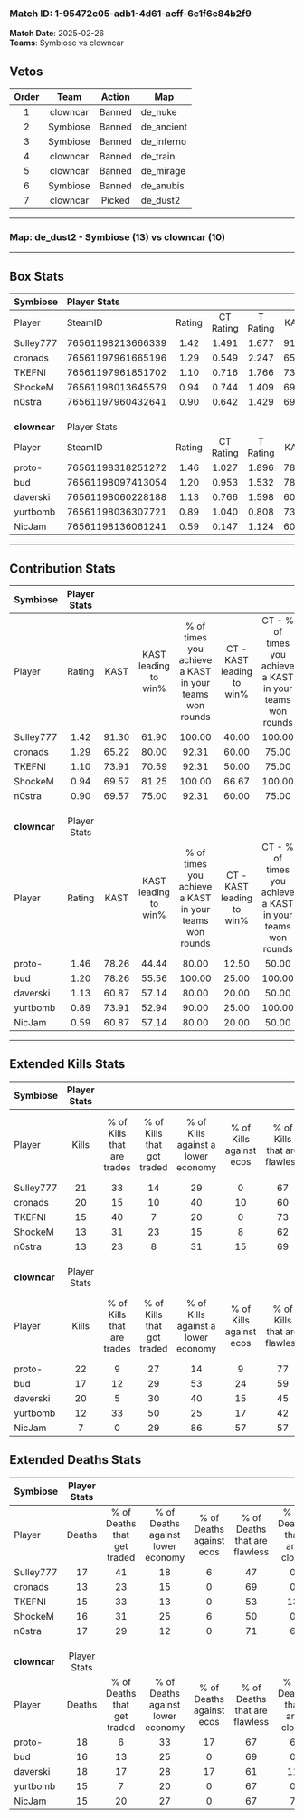 ### Match ID: 1-95472c05-adb1-4d61-acff-6e1f6c84b2f9  
**Match Date**: 2025-02-26  
**Teams**: Symbiose vs clowncar  

## Vetos  

| Order | Team | Action | Map |
| :---: | :--: | :----: | --- |
| 1 | clowncar | Banned | de_nuke |
| 2 | Symbiose | Banned | de_ancient |
| 3 | Symbiose | Banned | de_inferno |
| 4 | clowncar | Banned | de_train |
| 5 | clowncar | Banned | de_mirage |
| 6 | Symbiose | Banned | de_anubis |
| 7 | clowncar | Picked | de_dust2 |

---  

### **Map**: de_dust2 - Symbiose (13) vs clowncar (10)  
---  

## Box Stats  

| **Symbiose** | Player Stats      |        |           |          |       |       |       |         |        |      |     |
| :- | :- | :-: | :-: | :-: | :-: | :-: | :-: | :-: | :-: | :-: | :-: |
| Player       | SteamID           | Rating | CT Rating | T Rating | KAST  |  ADR  | Kills | Assists | Deaths | K/D  | HS% |
| Sulley777    | 76561198213666339 |  1.42  |   1.491   |  1.677   | 91.30 | 82.2  |  21   |    7    |   17   | 1.24 | 52  |
| cronads      | 76561197961665196 |  1.29  |   0.549   |  2.247   | 65.22 | 87.8  |  20   |    5    |   13   | 1.54 | 45  |
| TKEFNI       | 76561197961851702 |  1.10  |   0.716   |  1.766   | 73.91 | 78.3  |  15   |    8    |   15   | 1.00 | 33  |
| ShockeM      | 76561198013645579 |  0.94  |   0.744   |  1.409   | 69.57 | 72.0  |  13   |    6    |   16   | 0.81 | 61  |
| n0stra       | 76561197960432641 |  0.90  |   0.642   |  1.429   | 69.57 | 66.6  |  13   |    6    |   17   | 0.76 | 23  |
|              |                   |        |           |          |       |       |       |         |        |      |     |
|              |                   |        |           |          |       |       |       |         |        |      |     |
|              |                   |        |           |          |       |       |       |         |        |      |     |
| **clowncar** | Player Stats      |        |           |          |       |       |       |         |        |      |     |
| Player       | SteamID           | Rating | CT Rating | T Rating | KAST  |  ADR  | Kills | Assists | Deaths | K/D  | HS% |
| proto-       | 76561198318251272 |  1.46  |   1.027   |  1.896   | 78.26 | 121.4 |  22   |    6    |   18   | 1.22 | 63  |
| bud          | 76561198097413054 |  1.20  |   0.953   |  1.532   | 78.26 | 83.3  |  17   |    7    |   16   | 1.06 | 41  |
| daverski     | 76561198060228188 |  1.13  |   0.766   |  1.598   | 60.87 | 87.7  |  20   |    2    |   18   | 1.11 | 65  |
| yurtbomb     | 76561198036307721 |  0.89  |   1.040   |  0.808   | 73.91 | 54.7  |  12   |    3    |   15   | 0.80 | 41  |
| NicJam       | 76561198136061241 |  0.59  |   0.147   |  1.124   | 60.87 | 46.5  |   7   |    4    |   15   | 0.47 | 57  |
---  

## Contribution Stats  

| **Symbiose** | Player Stats |       |                      |                                                        |                           |                                                             |                          |                                                            |
| :- | :-: | :-: | :-: | :-: | :-: | :-: | :-: | :-: |
| Player       |    Rating    | KAST  | KAST leading to win% | % of times you achieve a KAST in your teams won rounds | CT - KAST leading to win% | CT - % of times you achieve a KAST in your teams won rounds | T - KAST leading to win% | T - % of times you achieve a KAST in your teams won rounds |
| Sulley777    |     1.42     | 91.30 |        61.90         |                         100.00                         |           40.00           |                           100.00                            |          81.82           |                           100.00                           |
| cronads      |     1.29     | 65.22 |        80.00         |                         92.31                          |           60.00           |                            75.00                            |          90.00           |                           100.00                           |
| TKEFNI       |     1.10     | 73.91 |        70.59         |                         92.31                          |           50.00           |                            75.00                            |          81.82           |                           100.00                           |
| ShockeM      |     0.94     | 69.57 |        81.25         |                         100.00                         |           66.67           |                           100.00                            |          90.00           |                           100.00                           |
| n0stra       |     0.90     | 69.57 |        75.00         |                         92.31                          |           60.00           |                            75.00                            |          81.82           |                           100.00                           |
|              |              |       |                      |                                                        |                           |                                                             |                          |                                                            |
|              |              |       |                      |                                                        |                           |                                                             |                          |                                                            |
|              |              |       |                      |                                                        |                           |                                                             |                          |                                                            |
| **clowncar** | Player Stats |       |                      |                                                        |                           |                                                             |                          |                                                            |
| Player       |    Rating    | KAST  | KAST leading to win% | % of times you achieve a KAST in your teams won rounds | CT - KAST leading to win% | CT - % of times you achieve a KAST in your teams won rounds | T - KAST leading to win% | T - % of times you achieve a KAST in your teams won rounds |
| proto-       |     1.46     | 78.26 |        44.44         |                         80.00                          |           12.50           |                            50.00                            |          70.00           |                           87.50                            |
| bud          |     1.20     | 78.26 |        55.56         |                         100.00                         |           25.00           |                           100.00                            |          80.00           |                           100.00                           |
| daverski     |     1.13     | 60.87 |        57.14         |                         80.00                          |           20.00           |                            50.00                            |          77.78           |                           87.50                            |
| yurtbomb     |     0.89     | 73.91 |        52.94         |                         90.00                          |           25.00           |                           100.00                            |          77.78           |                           87.50                            |
| NicJam       |     0.59     | 60.87 |        57.14         |                         80.00                          |           20.00           |                            50.00                            |          77.78           |                           87.50                            |
---  

## Extended Kills Stats  

| **Symbiose** | Player Stats |                            |                            |                                    |                         |                              |                                 |                                       |                    |           |
| :- | :-: | :-: | :-: | :-: | :-: | :-: | :-: | :-: | :-: | :-: |
| Player       |    Kills     | % of Kills that are trades | % of Kills that got traded | % of Kills against a lower economy | % of Kills against ecos | % of Kills that are flawless | % of Kills that are close duels | % of Kills that are assisted by flash | Pistol Round Kills | AWP Kills |
| Sulley777    |      21      |             33             |             14             |                 29                 |            0            |              67              |                5                |                   5                   |         0          |     2     |
| cronads      |      20      |             15             |             10             |                 40                 |           10            |              60              |                0                |                   0                   |         5          |     2     |
| TKEFNI       |      15      |             40             |             7              |                 20                 |            0            |              73              |                7                |                   0                   |         1          |     0     |
| ShockeM      |      13      |             31             |             23             |                 15                 |            8            |              62              |               15                |                   8                   |         0          |     0     |
| n0stra       |      13      |             23             |             8              |                 31                 |           15            |              69              |                0                |                   0                   |         2          |     0     |
|              |              |                            |                            |                                    |                         |                              |                                 |                                       |                    |           |
|              |              |                            |                            |                                    |                         |                              |                                 |                                       |                    |           |
|              |              |                            |                            |                                    |                         |                              |                                 |                                       |                    |           |
| **clowncar** | Player Stats |                            |                            |                                    |                         |                              |                                 |                                       |                    |           |
| Player       |    Kills     | % of Kills that are trades | % of Kills that got traded | % of Kills against a lower economy | % of Kills against ecos | % of Kills that are flawless | % of Kills that are close duels | % of Kills that are assisted by flash | Pistol Round Kills | AWP Kills |
| proto-       |      22      |             9              |             27             |                 14                 |            9            |              77              |                5                |                  18                   |         1          |     7     |
| bud          |      17      |             12             |             29             |                 53                 |           24            |              59              |                0                |                   0                   |         4          |     1     |
| daverski     |      20      |             5              |             30             |                 40                 |           15            |              45              |                5                |                   0                   |         0          |     1     |
| yurtbomb     |      12      |             33             |             50             |                 25                 |           17            |              42              |                8                |                   0                   |         0          |     1     |
| NicJam       |      7       |             0              |             29             |                 86                 |           57            |              57              |                0                |                   0                   |         0          |     0     |
## Extended Deaths Stats  

| **Symbiose** | Player Stats |                             |                                   |                          |                               |                            |                           |               |
| :- | :-: | :-: | :-: | :-: | :-: | :-: | :-: | :-: |
| Player       |    Deaths    | % of Deaths that get traded | % of Deaths against lower economy | % of Deaths against ecos | % of Deaths that are flawless | % of Deaths that are close | % of Deaths while blinded | Deaths to AWP |
| Sulley777    |      17      |             41              |                18                 |            6             |              47               |             0              |             0             |       2       |
| cronads      |      13      |             23              |                15                 |            0             |              69               |             0              |             0             |       2       |
| TKEFNI       |      15      |             33              |                13                 |            0             |              53               |             13             |            13             |       0       |
| ShockeM      |      16      |             31              |                25                 |            6             |              50               |             0              |             6             |       1       |
| n0stra       |      17      |             29              |                12                 |            0             |              71               |             6              |             6             |       0       |
|              |              |                             |                                   |                          |                               |                            |                           |               |
|              |              |                             |                                   |                          |                               |                            |                           |               |
|              |              |                             |                                   |                          |                               |                            |                           |               |
| **clowncar** | Player Stats |                             |                                   |                          |                               |                            |                           |               |
| Player       |    Deaths    | % of Deaths that get traded | % of Deaths against lower economy | % of Deaths against ecos | % of Deaths that are flawless | % of Deaths that are close | % of Deaths while blinded | Deaths to AWP |
| proto-       |      18      |              6              |                33                 |            17            |              67               |             6              |             0             |       2       |
| bud          |      16      |             13              |                25                 |            0             |              69               |             0              |             0             |       1       |
| daverski     |      18      |             17              |                28                 |            17            |              61               |             11             |             6             |       1       |
| yurtbomb     |      15      |              7              |                20                 |            0             |              67               |             0              |             7             |       1       |
| NicJam       |      15      |             20              |                27                 |            0             |              67               |             7              |             0             |       3       |
